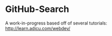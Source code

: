 # GitHub-Search 

A work-in-progress based off of several tutorials:
http://learn.adicu.com/webdev/
